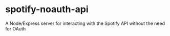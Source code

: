 # spotify-noauth-api
A Node/Express server for interacting with the Spotify API without the need for OAuth
